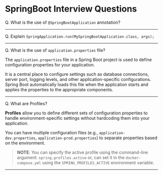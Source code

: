 # SpringBoot Interview Questions

Q. What is the use of `@SpringBootApplication` annotation?



---

Q. Explain `SpringApplication.run(MySpringBootApplication.class, args);`



---

Q. What is the use of `application.properties` file?

The `application.properties` file in a Spring Boot project is used to define configuration properties for your application. 

It is a central place to configure settings such as database connections, server port, logging levels, and other application-specific configurations. Spring Boot automatically loads this file when the application starts and applies the properties to the appropriate components.

---

Q. What are Profiles?

**Profiles** allow you to define different sets of configuration properties to handle environment-specific settings without hardcoding them into your application.

You can have multiple configuration files (e.g., `application-dev.properties`, `application-prod.properties`) to separate properties based on the environment.

> **NOTE**: You can specify the active profile using the command-line argument: `spring.profiles.active` or, can set it in the `docker-compose.yml` using the `SPRING_PROFILES_ACTIVE` environment variable.

---
